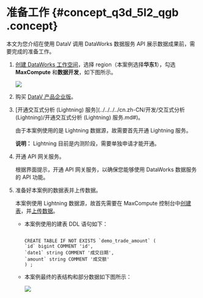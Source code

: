 # 准备工作 {#concept_q3d_5l2_qgb .concept}

本文为您介绍在使用 DataV 调用 DataWorks 数据服务 API 展示数据成果前，需要完成的准备工作。

1.  [创建 DataWorks 工作空间](https://help.aliyun.com/document_detail/74293.html)，选择 region（本案例选择**华东1**），勾选 **MaxCompute** 和**数据开发**，如下图所示。

    ![](http://static-aliyun-doc.oss-cn-hangzhou.aliyuncs.com/assets/img/122921/155848851238475_zh-CN.png)

2.  购买 [DataV 产品企业版](../../../../cn.zh-CN/产品简介/什么是DataV数据可视化.md#ul_rg4_jkj_p2b)。
3.  [开通交互式分析 \(Lightning\) 服务](../../../../cn.zh-CN/开发/交互式分析 (Lightning)/开通交互式分析 (Lightning) 服务.md#)。

    由于本案例使用的是 Lightning 数据源，故需要首先开通 Lightning 服务。

    **说明：** Lightning 目前是内测阶段，需要单独申请才能开通。

4.  开通 API 网关服务。

    根据界面提示，开通 API 网关服务，以确保您能够使用 DataWorks 数据服务的 API 功能。

5.  准备好本案例的数据表并上传数据。

    本案例使用 Lightning 数据源，故首先需要在 MaxCompute 控制台中[创建表](../../../../cn.zh-CN/快速入门/步骤一：创建和查看表.md#)，并[上传数据](../../../../cn.zh-CN/快速入门/步骤二：导入数据.md#)。

    -   本案例使用的建表 DDL 语句如下：

        ```
        
        CREATE TABLE IF NOT EXISTS `demo_trade_amount` (
        `id` bigint COMMENT 'id',
        `date1` string COMMENT '成交日期',
        `amount` string COMMENT '成交额'
        ) ;
        ```

    -   本案例最终的表结构和部分数据如下图所示：

        ![](http://static-aliyun-doc.oss-cn-hangzhou.aliyuncs.com/assets/img/122921/155848851238476_zh-CN.png)


